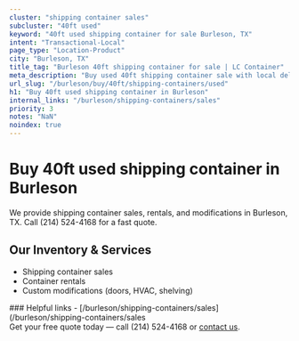 ```yaml
---
cluster: "shipping container sales"
subcluster: "40ft used"
keyword: "40ft used shipping container for sale Burleson, TX"
intent: "Transactional-Local"
page_type: "Location-Product"
city: "Burleson, TX"
title_tag: "Burleson 40ft shipping container for sale | LC Container"
meta_description: "Buy used 40ft shipping container sale with local delivery in Burleson, TX. LC Container — local Since 2003. Request a fast quote today."
url_slug: "/burleson/buy/40ft/shipping-containers/used"
h1: "Buy 40ft used shipping container in Burleson"
internal_links: "/burleson/shipping-containers/sales"
priority: 3
notes: "NaN"
noindex: true
---
```


# Buy 40ft used shipping container in Burleson

We provide shipping container sales, rentals, and modifications in Burleson, TX. Call (214) 524-4168 for a fast quote.

## Our Inventory & Services
- Shipping container sales
- Container rentals
- Custom modifications (doors, HVAC, shelving)

<div data-section="internal-links">
### Helpful links
- [/burleson/shipping-containers/sales](/burleson/shipping-containers/sales
</div>

<div data-section="cta">
Get your free quote today — call (214) 524-4168 or <a href="/contact">contact us</a>.
</div>

<script type="application/ld+json">{"@context":"https://schema.org","@type":"FAQPage","mainEntity":[{"@type":"Question","name":"How much does delivery cost in Burleson, TX?","acceptedAnswer":{"@type":"Answer","text":"Delivery costs vary by distance and container size. Most deliveries in Burleson, TX range from $150-$300. Call (214) 524-4168 for an exact quote based on your specific location."}},{"@type":"Question","name":"Do you offer financing or payment plans?","acceptedAnswer":{"@type":"Answer","text":"We accept major credit cards, checks, and can discuss commercial terms for bulk purchases. Call (214) 524-4168 to discuss options."}},{"@type":"Question","name":"Can you customize containers in Burleson, TX?","acceptedAnswer":{"@type":"Answer","text":"Yes — we perform modifications like doors, HVAC, insulation, and shelving. Request a custom quote at (214) 524-4168 or via our contact form."}}]}</script>
